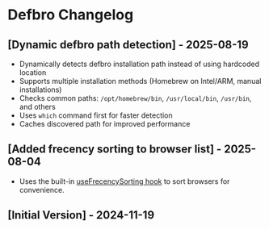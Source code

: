 # Defbro Changelog

## [Dynamic defbro path detection] - 2025-08-19

- Dynamically detects defbro installation path instead of using hardcoded location
- Supports multiple installation methods (Homebrew on Intel/ARM, manual installations)
- Checks common paths: `/opt/homebrew/bin`, `/usr/local/bin`, `/usr/bin`, and others
- Uses `which` command first for faster detection
- Caches discovered path for improved performance

## [Added frecency sorting to browser list] - 2025-08-04

- Uses the built-in [useFrecencySorting hook](https://developers.raycast.com/utilities/react-hooks/usefrecencysorting) to sort browsers for convenience.

## [Initial Version] - 2024-11-19

